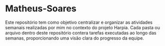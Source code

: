 # Matheus-Soares
Este repositório tem como objetivo centralizar e organizar as atividades semanais realizadas por mim no contexto do projeto Harpia. Cada pasta ou arquivo dentro deste repositório contera tarefas executadas ao longo das semanas, proporcionando uma visão clara do progresso da equipe.

